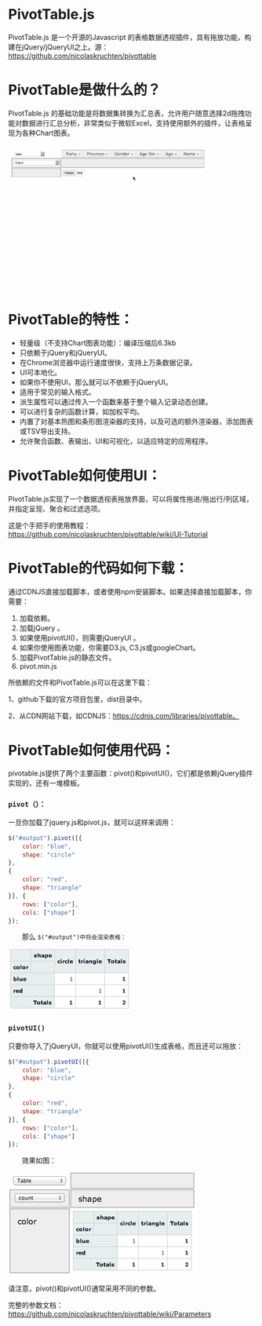 # PivotTable.js

PivotTable.js 是一个开源的Javascript 的表格数据透视插件，具有拖放功能，构建在jQuery/jQueryUI之上。源：https://github.com/nicolaskruchten/pivottable

# PivotTable是做什么的？

PivotTable.js 的基础功能是将数据集转换为汇总表，允许用户随意选择2d拖拽功能对数据进行汇总分析，非常类似于微软Excel，支持使用额外的插件，让表格呈现为各种Chart图表。

![img](.\img\719779-20220310180219393-525604363.gif)

# PivotTable的特性：

- 轻量级（不支持Chart图表功能）：编译压缩后6.3kb
- 只依赖于jQuery和jQueryUI。
- 在Chrome浏览器中运行速度很快，支持上万条数据记录。
- UI可本地化。
- 如果你不使用UI，那么就可以不依赖于jQueryUI。
- 适用于常见的输入格式。
- 派生属性可以通过传入一个函数来基于整个输入记录动态创建。
- 可以进行复杂的函数计算，如加权平均。
- 内置了对基本热图和条形图渲染器的支持，以及可选的额外渲染器，添加图表或TSV导出支持。
- 允许聚合函数、表输出、UI和可视化，以适应特定的应用程序。

# PivotTable如何使用UI：

PivotTable.js实现了一个数据透视表拖放界面，可以将属性拖进/拖出行/列区域，并指定呈现、聚合和过滤选项。

这是个手把手的使用教程：https://github.com/nicolaskruchten/pivottable/wiki/UI-Tutorial

# PivotTable的代码如何下载：

 通过CDNJS直接加载脚本，或者使用npm安装脚本。如果选择直接加载脚本，你需要：

1. 加载依赖。
2. 加载jQuery 。
3. 如果使用pivotUI()，则需要jQueryUI 。
4. 如果你使用图表功能，你需要D3.js, C3.js或googleChart。
5. 加载PivotTable.js的静态文件。
6. pivot.min.js

所依赖的文件和PivotTable.js可以在这里下载：

1、github下载的官方项目包里，dist目录中。

2、从CDN网站下载，如CDNJS：https://cdnjs.com/libraries/pivottable。

# PivotTable如何使用代码：

 pivotable.js提供了两个主要函数：pivot()和pivotUI()，它们都是依赖jQuery插件实现的，还有一堆模板。

### `pivot（）：`

一旦你加载了jquery.js和pivot.js，就可以这样来调用：

```javascript
$("#output").pivot([{
	color: "blue",
	shape: "circle"
},
{
	color: "red",
	shape: "triangle"
}], {
	rows: ["color"],
	cols: ["shape"]
});
```

　　那么 `$("#output")中将会渲染表格：`

![img](.\img\719779-20220311105216701-1777621175.png)

 

### `pivotUI()`

只要你导入了jQueryUI，你就可以使用pivotUI()生成表格，而且还可以拖放：

```javascript
$("#output").pivotUI([{
	color: "blue",
	shape: "circle"
},
{
	color: "red",
	shape: "triangle"
}], {
	rows: ["color"],
	cols: ["shape"]
});
```

　　效果如图：

![img](.\img\719779-20220311105439294-405824526.png)

请注意，pivot()和pivotUI()通常采用不同的参数。

完整的参数文档：https://github.com/nicolaskruchten/pivottable/wiki/Parameters
